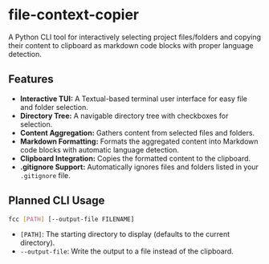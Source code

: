 # file-context-copier

A Python CLI tool for interactively selecting project files/folders and copying their content to clipboard as markdown code blocks with proper language detection.

## Features

- **Interactive TUI:** A Textual-based terminal user interface for easy file and folder selection.
- **Directory Tree:** A navigable directory tree with checkboxes for selection.
- **Content Aggregation:** Gathers content from selected files and folders.
- **Markdown Formatting:** Formats the aggregated content into Markdown code blocks with automatic language detection.
- **Clipboard Integration:** Copies the formatted content to the clipboard.
- **.gitignore Support:** Automatically ignores files and folders listed in your `.gitignore` file.

## Planned CLI Usage

```bash
fcc [PATH] [--output-file FILENAME]
```

- `[PATH]`: The starting directory to display (defaults to the current directory).
- `--output-file`: Write the output to a file instead of the clipboard.